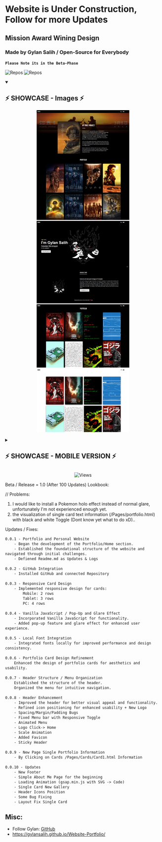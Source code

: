 # Website is Under Construction, Follow for more Updates
## Mission Award Wining Design
### Made by Gylan Salih / Open-Source for Everybody

**`Please Note its in the Beta-Phase`**


<p align="left">
<img alt="Repos" title="Repos" src="https://custom-icon-badges.demolab.com/badge/-Open--Source-black?logo=package&logoColor=white&style=for-the-badge"/>
<img alt="Repos" title="Repos" src="https://custom-icon-badges.demolab.com/badge/-Made--With--Love-black?logo=love&logoColor=white&style=for-the-badge"/>
<p/>

<details open>
    <summary><h2>⚡ SHOWCASE - Images ⚡</h2></summary>
<p align="center">
<img alt="Image" title="Image" width="300px height="300px src="https://github.com/GylanSalih/Website-Portfolio/blob/6a77faf68d81ab4b6a42a36b1a4dc40132abfcd4/assets/img/Github_showcasee/Single_Card.jpeg"/>
<img alt="Image" title="Image" width="300px height="300px src="https://github.com/GylanSalih/Website-Portfolio/blob/main/assets/img/Github_showcasee/About_Me.jpeg"/>
<img alt="Image" title="Image" width="300px height="300px src="https://github.com/GylanSalih/Website-Portfolio/blob/main/assets/img/Github_showcasee/Landing_Page-black.jpeg"/>
<img alt="Image" title="Image" width="300px height="300px src="https://github.com/GylanSalih/Website-Portfolio/blob/main/assets/img/Github_showcasee/Landing_Page-white.jpeg"/>
</p>
</details>

<details>
    <summary><h2>⚡ SHOWCASE - MOBILE VERSION ⚡</h2></summary>
<p align="center">
<img alt="Image" title="Image" width="300px height="300px src="https://github.com/GylanSalih/Website-Portfolio/blob/main/assets/img/Github_showcasee/Mobile.jpeg"/>
<img alt="Image" title="Image" width="300px height="300px src="https://github.com/GylanSalih/Website-Portfolio/blob/main/assets/img/Github_showcasee/Mobile_Responsive.jpeg"/>
</p>
</details>

<p align="center">
<img alt="Views" title="Views" src="https://skillicons.dev/icons?i=js,html,css"/>
</p>

Beta / Release = 1.0 (After 100 Updates)
Lookbook:

// Problems: 
1. I would like to install a Pokemon holo effect instead of normal glare, unfortunately I'm not experienced enough yet.
2. the visualization of single card text information (/Pages/portfolio.html) with black and white Toggle (Dont know yet what to do xD)..

Updates / Fixes:


    0.0.1 - Portfolio and Personal Website
        - Began the development of the Portfolio/Home section.
        - Established the foundational structure of the website and navigated through initial challenges.
        - Defiened Readme.md as Updates & Logs

    0.0.2 - GitHub Integration
        - Installed GitHub and connected Repository

    0.0.3 - Responsive Card Design
        - Implemented responsive design for cards:
            Mobile: 2 rows
            Tablet: 3 rows
            PC: 4 rows

    0.0.4 - Vanilla JavaScript / Pop-Up and Glare Effect
        - Incorporated Vanilla JavaScript for functionality.
        - Added pop-up feature and glare effect for enhanced user experience.

    0.0.5 - Local Font Integration
        - Integrated fonts locally for improved performance and design consistency.

    0.0.6 - Portfolio Card Design Refinement
        Enhanced the design of portfolio cards for aesthetics and usability.

    0.0.7 - Header Structure / Menu Organization
        Established the structure of the header.
        Organized the menu for intuitive navigation.

    0.0.8 - Header Enhancement
        - Improved the header for better visual appeal and functionality.
        - Refined icon positioning for enhanced usability + New Logo
        - Spacing/Margin/Padding Bugs
        - Fixed Menu bar with Responsive Toggle
        - Animated Menu
        - Logo Click-> Home
        - Scale Animation
        - Added Favicon
        - Sticky Header

    0.0.9 - New Page Single Portfolio Information
        - By Clicking on Cards /Pages/Cards/Card1.html Information

    0.0.10 - Updates
        - New Footer
        - Simple About Me Page for the beginning
        - Loading Animation (gsap.min.js with SVG -> Code)
        - Single Card New Gallery
        - Header Icons Position
        - Some Bug Fixing
        - Layout Fix Single Card

## Misc:

* Follow Gylan: [GitHub](https://github.com/gylansalih)
* https://gylansalih.github.io/Website-Portfolio/
